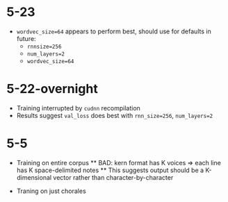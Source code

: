 # 5-23

* `wordvec_size=64` appears to perform best, should use for defaults in future:
	* `rnnsize=256`
	* `num_layers=2`
	* `wordvec_size=64`

# 5-22-overnight

* Training interrupted by `cudnn` recompilation
* Results suggest `val_loss` does best with `rnn_size=256`, `num_layers=2`

# 5-5

* Training on entire corpus
** BAD: kern format has K voices => each line has K space-delimited
notes
** This suggests output should be a K-dimensional vector rather than
character-by-character

* Traning on just chorales
